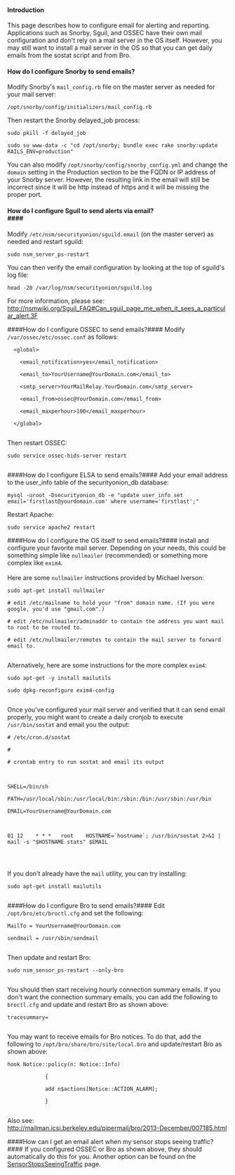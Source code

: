 #### Introduction ####

This page describes how to configure email for alerting and reporting.  Applications such as Snorby, Sguil, and OSSEC have their own mail configuration and don't rely on a mail server in the OS itself.  However, you may still want to install a mail server in the OS so that you can get daily emails from the sostat script and from Bro.

#### How do I configure Snorby to send emails? ####
Modify Snorby's `mail_config.rb` file on the master server as needed for your mail server:
```
/opt/snorby/config/initializers/mail_config.rb

```
Then restart the Snorby delayed\_job process:
```
sudo pkill -f delayed_job

sudo su www-data -c "cd /opt/snorby; bundle exec rake snorby:update RAILS_ENV=production"

```
You can also modify `/opt/snorby/config/snorby_config.yml` and change the `domain` setting in the Production section to be the FQDN or IP address of your Snorby server.  However, the resulting link in the email will still be incorrect since it will be http instead of https and it will be missing the proper port.

#### How do I configure Sguil to send alerts via email?<br>####
Modify `/etc/nsm/securityonion/sguild.email` (on the master server) as needed and restart sguild:
```
sudo nsm_server_ps-restart
```
You can then verify the email configuration by looking at the top of sguild's log file:
```
head -20 /var/log/nsm/securityonion/sguild.log
```
For more information, please see:<br>
<a href='http://nsmwiki.org/Sguil_FAQ#Can_sguil_page_me_when_it_sees_a_particular_alert.3F'><a href='http://nsmwiki.org/Sguil_FAQ#Can_sguil_page_me_when_it_sees_a_particular_alert.3F'>http://nsmwiki.org/Sguil_FAQ#Can_sguil_page_me_when_it_sees_a_particular_alert.3F</a></a>

####How do I configure OSSEC to send emails?####
Modify `/var/ossec/etc/ossec.conf` as follows:<br>
<pre><code>  &lt;global&gt;<br>
    &lt;email_notification&gt;yes&lt;/email_notification&gt;<br>
    &lt;email_to&gt;YourUsername@YourDomain.com&lt;/email_to&gt;<br>
    &lt;smtp_server&gt;YourMailRelay.YourDomain.com&lt;/smtp_server&gt;<br>
    &lt;email_from&gt;ossec@YourDomain.com&lt;/email_from&gt;<br>
    &lt;email_maxperhour&gt;100&lt;/email_maxperhour&gt;<br>
  &lt;/global&gt;<br>
</code></pre>
Then restart OSSEC:<br>
<pre><code>sudo service ossec-hids-server restart<br>
</code></pre>

####How do I configure ELSA to send emails?####
Add your email address to the user_info table of the securityonion_db database:
```
mysql -uroot -Dsecurityonion_db -e "update user_info set email='firstlast@yourdomain.com' where username='firstlast';"
```
Restart Apache:
```
sudo service apache2 restart
```

####How do I configure the OS itself to send emails?####
Install and configure your favorite mail server.  Depending on your needs, this could be something simple like `nullmailer` (recommended) or something more complex like `exim4`.<br>
<br>
Here are some `nullmailer` instructions provided by Michael Iverson:<br>
<pre><code>sudo apt-get install nullmailer<br>
# edit /etc/mailname to hold your "from" domain name. (If you were google, you'd use "gmail.com".)<br>
# edit /etc/nullmailer/adminaddr to contain the address you want mail to root to be routed to.<br>
# edit /etc/nullmailer/remotes to contain the mail server to forward email to. <br>
</code></pre>
Alternatively, here are some instructions for the more complex `exim4`:<br>
<pre><code>sudo apt-get -y install mailutils<br>
sudo dpkg-reconfigure exim4-config<br>
</code></pre>
Once you've configured your mail server and verified that it can send email properly, you might want to create a daily cronjob to execute `/usr/bin/sostat` and email you the output:<br>
<pre><code># /etc/cron.d/sostat<br>
#<br>
# crontab entry to run sostat and email its output<br>
<br>
SHELL=/bin/sh<br>
PATH=/usr/local/sbin:/usr/local/bin:/sbin:/bin:/usr/sbin:/usr/bin<br>
EMAIL=YourUsername@YourDomain.com<br>
<br>
01 12    * * *   root    HOSTNAME=`hostname`; /usr/bin/sostat 2&gt;&amp;1 | mail -s "$HOSTNAME stats" $EMAIL<br>
<br>
</code></pre>

If you don't already have the `mail` utility, you can try installing:<br>
<pre><code>sudo apt-get install mailutils<br>
</code></pre>

####How do I configure Bro to send emails?####
Edit `/opt/bro/etc/broctl.cfg` and set the following:<br>
<pre><code>MailTo = YourUsername@YourDomain.com<br>
sendmail = /usr/sbin/sendmail<br>
</code></pre>
Then update and restart Bro:<br>
<pre><code>sudo nsm_sensor_ps-restart --only-bro<br>
</code></pre>

You should then start receiving hourly connection summary emails.  If you don't want the connection summary emails, you can add the following to `broctl.cfg` and update and restart Bro as shown above:<br>
<pre><code>tracesummary=<br>
</code></pre>

You may want to receive emails for Bro notices.  To do that, add the following to `/opt/bro/share/bro/site/local.bro` and update/restart Bro as shown above:<br>
<pre><code>hook Notice::policy(n: Notice::Info)<br>
            {<br>
            add n$actions[Notice::ACTION_ALARM];<br>
            }<br>
</code></pre>
Also see:<br>
<a href='http://mailman.icsi.berkeley.edu/pipermail/bro/2013-December/007185.html'>http://mailman.icsi.berkeley.edu/pipermail/bro/2013-December/007185.html</a>

####How can I get an email alert when my sensor stops seeing traffic?####
If you configured OSSEC or Bro as shown above, they should automatically do this for you.  Another option can be found on the [SensorStopsSeeingTraffic](SensorStopsSeeingTraffic) page.